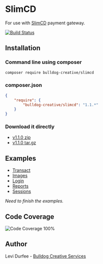 # SlimCD

For use with [SlimCD](https://stats.slimcd.com/) payment gateway.

[![Build Status](https://travis-ci.org/BulldogCreative/SlimCD.svg?branch=master)](https://travis-ci.org/BulldogCreative/SlimCD)

## Installation

### Command line using composer

```bash
composer require bulldog-creative/slimcd
```

### composer.json

```json
{
    "require": {
        "bulldog-creative/slimcd": "1.1.*"
    }
}
```

### Download it directly

* [v1.1.0 zip](https://github.com/BulldogCreative/SlimCD/archive/v1.1.0.zip)
* [v1.1.0 tar.gz](https://github.com/BulldogCreative/SlimCD/archive/v1.1.0.tar.gz)

## Examples

* [Transact](docs/Transact.md)
* [Images](docs/Images.md)
* [Login](docs/Login.md)
* [Reports](docs/Reports.md)
* [Sessions](docs/Sessions.md)

*Need to finish the examples.*

## Code Coverage

![Code Coverage 100%](https://bulldogcdn.com/b/code-coverage.png)

## Author

Levi Durfee - [Bulldog Creative Services](https://www.bulldogcreative.com/)
